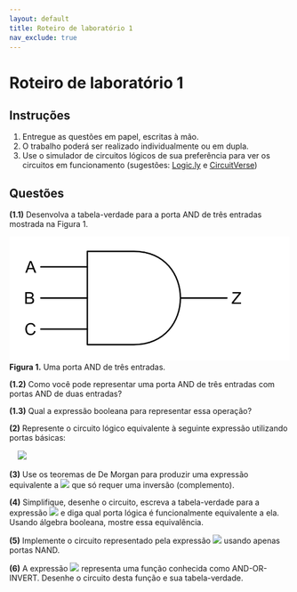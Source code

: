 ```yaml
---
layout: default
title: Roteiro de laboratório 1
nav_exclude: true
---
```


# Roteiro de laboratório 1

## Instruções

1. Entregue as questões em papel, escritas à mão.
2. O trabalho poderá ser realizado individualmente ou em dupla.
3. Use o simulador de circuitos lógicos de sua preferência para ver os circuitos em funcionamento (sugestões: [Logic.ly](https://logic.ly/demo/) e [CircuitVerse](https://circuitverse.org/simulator))

## Questões

**(1.1)** Desenvolva a tabela-verdade para a porta AND de três entradas mostrada na Figura 1.

![Porta AND](/content/images/and-3.png "Porta AND")
**Figura 1.** Uma porta AND de três entradas.

**(1.2)** Como você pode representar uma porta AND de três entradas com portas AND de duas entradas?

**(1.3)** Qual a expressão booleana para representar essa operação?

**(2)** Represente o circuito lógico equivalente à seguinte expressão utilizando portas básicas:

<div style="margin: 15px">
<div><img src="https://latex.codecogs.com/svg.image?Z = A . (B + C) + (E + F) . D"/></div>
</div>

**(3)** Use os teoremas de De Morgan para produzir uma expressão equivalente a <img src="https://latex.codecogs.com/svg.image?Z = \overline{\overline{A} + (\overline{B} . C)}"/> que só requer uma inversão (complemento).

**(4)** Simplifique, desenhe o circuito, escreva a tabela-verdade para a expressão <img src="https://latex.codecogs.com/svg.image?Z = (A + B) . \overline{A . B}"/> e diga qual porta lógica é funcionalmente equivalente a ela. Usando álgebra booleana, mostre essa equivalência.

**(5)** Implemente o circuito representado pela expressão <img src="https://latex.codecogs.com/svg.image?Z = A . B + B . C + A . C"/> usando apenas portas NAND.

**(6)** A expressão <img src="https://latex.codecogs.com/svg.image?Z = \overline{(A . B) + (C . D)}"/> representa uma função conhecida como AND-OR-INVERT. Desenhe o circuito desta função e sua tabela-verdade.
